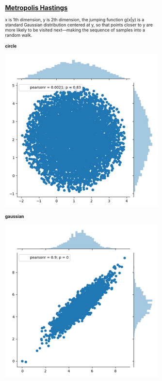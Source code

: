 ## [Metropolis Hastings](https://en.wikipedia.org/wiki/Metropolis%E2%80%93Hastings_algorithm)

x is 1th dimension, y is 2th dimension, the jumping function g(x|y) is a standard Gaussian distribution centered at y, so that points closer to y are more likely to be visited next—making the sequence of samples into a random walk.

#### circle

![circle.png](circle.png)

#### gaussian

![pgaussian.png](pgaussian.png)
